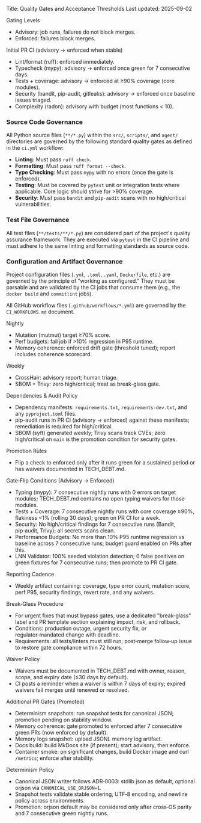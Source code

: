 Title: Quality Gates and Acceptance Thresholds
Last updated: 2025-09-02

Gating Levels
- Advisory: job runs, failures do not block merges.
- Enforced: failures block merges.

Initial PR CI (advisory → enforced when stable)
- Lint/format (ruff): enforced immediately.
- Typecheck (mypy): advisory → enforced once green for 7 consecutive days.
- Tests + coverage: advisory → enforced at ≥90% coverage (core modules).
- Security (bandit, pip-audit, gitleaks): advisory → enforced once baseline issues triaged.
- Complexity (radon): advisory with budget (most functions < 10).

### Source Code Governance

All Python source files (`**/*.py`) within the `src/`, `scripts/`, and `agent/` directories are governed by the following standard quality gates as defined in the `ci.yml` workflow:

- **Linting**: Must pass `ruff check`.
- **Formatting**: Must pass `ruff format --check`.
- **Type Checking**: Must pass `mypy` with no errors (once the gate is enforced).
- **Testing**: Must be covered by `pytest` unit or integration tests where applicable. Core logic should strive for >90% coverage.
- **Security**: Must pass `bandit` and `pip-audit` scans with no high/critical vulnerabilities.

### Test File Governance

All test files (`**/tests/**/*.py`) are considered part of the project's quality assurance framework. They are executed via `pytest` in the CI pipeline and must adhere to the same linting and formatting standards as source code.

### Configuration and Artifact Governance

Project configuration files (`.yml`, `.toml`, `.yaml`, `Dockerfile`, etc.) are governed by the principle of "working as configured." They must be parsable and are validated by the CI jobs that consume them (e.g., the `docker build` and `commitlint` jobs).

All GitHub workflow files (`.github/workflows/*.yml`) are governed by the `CI_WORKFLOWS.md` document.

Nightly
- Mutation (mutmut) target ≥70% score.
- Perf budgets: fail job if >10% regression in P95 runtime.
- Memory coherence: enforced drift gate (threshold tuned); report includes coherence scorecard.

Weekly
- CrossHair: advisory report; human triage.
- SBOM + Trivy: zero high/critical; treat as break-glass gate.

Dependencies & Audit Policy
- Dependency manifests: `requirements.txt`, `requirements-dev.txt`, and any `pyproject.toml` files.
- pip-audit runs in PR CI (advisory → enforced) against these manifests; remediation is required for high/critical.
- SBOM (syft) generated weekly; Trivy scans track CVEs; zero high/critical on `main` is the promotion condition for security gates.

Promotion Rules
- Flip a check to enforced only after it runs green for a sustained period or has waivers documented in TECH_DEBT.md.

Gate‑Flip Conditions (Advisory → Enforced)
- Typing (mypy): 7 consecutive nightly runs with 0 errors on target modules; TECH_DEBT.md contains no open typing waivers for those modules.
- Tests + Coverage: 7 consecutive nightly runs with core coverage ≥90%, flakiness <1% (rolling 30 days); green on PR CI for a week.
- Security: No high/critical findings for 7 consecutive runs (Bandit, pip‑audit, Trivy); all secrets scans clean.
- Performance Budgets: No more than 10% P95 runtime regression vs baseline across 7 consecutive runs; budget guard enabled on PRs after this.
- LNN Validator: 100% seeded violation detection; 0 false positives on green fixtures for 7 consecutive runs; then promote to PR CI gate.

Reporting Cadence
- Weekly artifact containing: coverage, type error count, mutation score, perf P95, security findings, revert rate, and any waivers.

Break‑Glass Procedure
- For urgent fixes that must bypass gates, use a dedicated "break‑glass" label and PR template section explaining impact, risk, and rollback.
- Conditions: production outage, urgent security fix, or regulator‑mandated change with deadline.
- Requirements: all tests/linters must still run; post‑merge follow‑up issue to restore gate compliance within 72 hours.

Waiver Policy
- Waivers must be documented in TECH_DEBT.md with owner, reason, scope, and expiry date (≤30 days by default).
- CI posts a reminder when a waiver is within 7 days of expiry; expired waivers fail merges until renewed or resolved.


Additional PR Gates (Promoted)
- Determinism snapshots: run snapshot tests for canonical JSON; promotion pending on stability window.
- Memory coherence: gate promoted to enforced after 7 consecutive green PRs (now enforced by default).
- Memory logs snapshot: upload JSONL memory log artifact.
- Docs build: build MkDocs site (if present); start advisory, then enforce.
- Container smoke: on significant changes, build Docker image and curl `/metrics`; enforce after stability.

Determinism Policy
- Canonical JSON writer follows ADR‑0003: stdlib json as default, optional orjson via `CANONICAL_USE_ORJSON=1`.
- Snapshot tests validate stable ordering, UTF‑8 encoding, and newline policy across environments.
- Promotion: orjson default may be considered only after cross‑OS parity and 7 consecutive green nightly runs.

